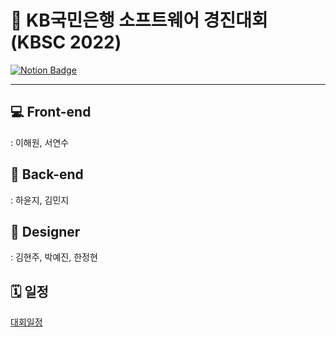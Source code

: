 # 🌈 KB국민은행 소프트웨어 경진대회 (KBSC 2022) 


<aside>

[![Notion Badge](https://img.shields.io/badge/-Notion-92a8d1?logo=notion&logoColor=white&link=https://yeonnsu.notion.site/KBSC-3c256032d1b340c89fcd9081ba2388a4)](https://yeonnsu.notion.site/KBSC-3c256032d1b340c89fcd9081ba2388a4)
</aside>


---

## 💻 Front-end

: 이해원, 서연수

## 🤖 Back-end

: 하윤지, 김민지 

## 🎨 Designer

:  김현주, 박예진, 한정현

## 🗓️ 일정

[대회일정](https://www.notion.so/b94edb888dc54ea8ae0b2be3421dcd10)
